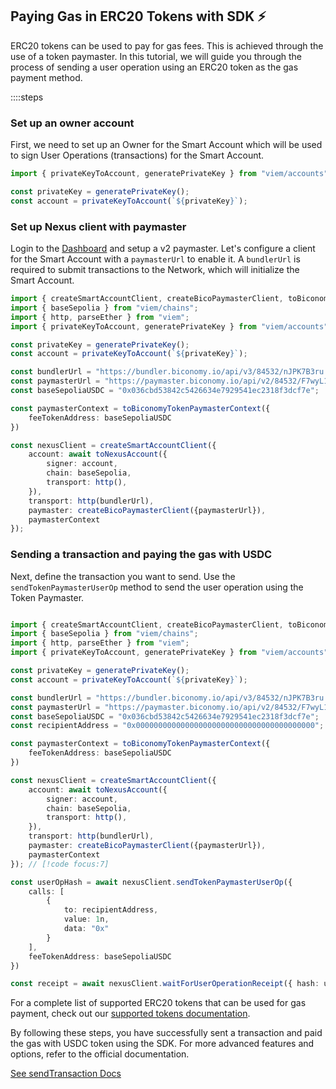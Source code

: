 ## Paying Gas in ERC20 Tokens with SDK ⚡️

ERC20 tokens can be used to pay for gas fees. This is achieved through the use of a token paymaster. In this tutorial, we will guide you through the process of sending a user operation using an ERC20 token as the gas payment method.

::::steps

### Set up an owner account
First, we need to set up an Owner for the Smart Account which will be used to sign User Operations (transactions) for the Smart Account.

```typescript
import { privateKeyToAccount, generatePrivateKey } from "viem/accounts";

const privateKey = generatePrivateKey();
const account = privateKeyToAccount(`${privateKey}`);
```

### Set up Nexus client with paymaster
Login to the [Dashboard](https://dashboard.biconomy.io/) and setup a v2 paymaster. Let's configure a client for the Smart Account with a `paymasterUrl` to enable it. A `bundlerUrl` is required to submit transactions to the Network, which will initialize the Smart Account.

```typescript
import { createSmartAccountClient, createBicoPaymasterClient, toBiconomyTokenPaymasterContext, toNexusAccount } from "@biconomy/abstractjs";
import { baseSepolia } from "viem/chains"; 
import { http, parseEther } from "viem";
import { privateKeyToAccount, generatePrivateKey } from "viem/accounts";

const privateKey = generatePrivateKey();
const account = privateKeyToAccount(`${privateKey}`);

const bundlerUrl = "https://bundler.biconomy.io/api/v3/84532/nJPK7B3ru.dd7f7861-190d-41bd-af80-6877f74b8f44";
const paymasterUrl = "https://paymaster.biconomy.io/api/v2/84532/F7wyL1clz.75a64804-3e97-41fa-ba1e-33e98c2cc703"; // [!code focus:16]
const baseSepoliaUSDC = "0x036cbd53842c5426634e7929541ec2318f3dcf7e"; 

const paymasterContext = toBiconomyTokenPaymasterContext({
    feeTokenAddress: baseSepoliaUSDC
})

const nexusClient = createSmartAccountClient({
    account: await toNexusAccount({
        signer: account,
        chain: baseSepolia,
        transport: http(),
    }),
    transport: http(bundlerUrl),
    paymaster: createBicoPaymasterClient({paymasterUrl}),
    paymasterContext
});
```

### Sending a transaction and paying the gas with USDC
Next, define the transaction you want to send. Use the `sendTokenPaymasterUserOp` method to send the user operation using the Token Paymaster.

```typescript

import { createSmartAccountClient, createBicoPaymasterClient, toBiconomyTokenPaymasterContext, toNexusAccount } from "@biconomy/abstractjs";
import { baseSepolia } from "viem/chains"; 
import { http, parseEther } from "viem";
import { privateKeyToAccount, generatePrivateKey } from "viem/accounts";

const privateKey = generatePrivateKey();
const account = privateKeyToAccount(`${privateKey}`);

const bundlerUrl = "https://bundler.biconomy.io/api/v3/84532/nJPK7B3ru.dd7f7861-190d-41bd-af80-6877f74b8f44";
const paymasterUrl = "https://paymaster.biconomy.io/api/v2/84532/F7wyL1clz.75a64804-3e97-41fa-ba1e-33e98c2cc703";
const baseSepoliaUSDC = "0x036cbd53842c5426634e7929541ec2318f3dcf7e";
const recipientAddress = "0x0000000000000000000000000000000000000000";

const paymasterContext = toBiconomyTokenPaymasterContext({
    feeTokenAddress: baseSepoliaUSDC
})

const nexusClient = createSmartAccountClient({
    account: await toNexusAccount({
        signer: account,
        chain: baseSepolia,
        transport: http(),
    }),
    transport: http(bundlerUrl),
    paymaster: createBicoPaymasterClient({paymasterUrl}),
    paymasterContext
}); // [!code focus:7]

const userOpHash = await nexusClient.sendTokenPaymasterUserOp({
    calls: [
        {
            to: recipientAddress,
            value: 1n,
            data: "0x"
        }
    ],
    feeTokenAddress: baseSepoliaUSDC
})

const receipt = await nexusClient.waitForUserOperationReceipt({ hash: userOpHash })
```

For a complete list of supported ERC20 tokens that can be used for gas payment, check out our [supported tokens documentation](/contractsAndAudits#token-paymaster-supported-tokens).

By following these steps, you have successfully sent a transaction and paid the gas with USDC token using the SDK. For more advanced features and options, refer to the official documentation.

[See sendTransaction Docs](/nexus-client/methods#sendtransaction)
